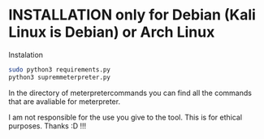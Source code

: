    # INSTALLATION only for Debian (Kali Linux is Debian) or  Arch Linux
Instalation
```bash
sudo python3 requirements.py
python3 supremmeterpreter.py
```
In the directory of meterpretercommands you can find all the commands that are avaliable for meterpreter.


I am not responsible for the use you give to the tool. This is for ethical purposes. Thanks :D !!!
